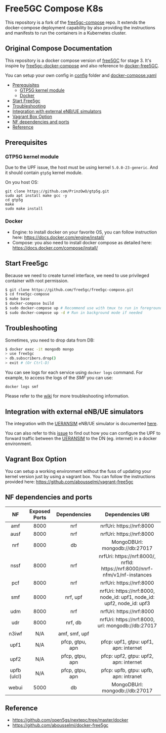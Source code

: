 # Free5GC Compose K8s

This repository is a fork of the [free5gc-compose](https://github.com/free5gc/free5gc-compose) repo. It extends the docker-compose deployment capability by also providing the instructions and manifests to run the containers in a Kubernetes cluster.

## Original Compose Documentation

This repository is a docker compose version of [free5GC](https://github.com/free5gc/free5gc) for stage 3. It's inspire by [free5gc-docker-compose](https://github.com/calee0219/free5gc-docker-compose) and also reference to [docker-free5GC](https://github.com/abousselmi/docker-free5gc).

You can setup your own config in [config](./config) folder and [docker-compose.yaml](docker-compose.yaml)

<!-- START doctoc generated TOC please keep comment here to allow auto update -->
<!-- DON'T EDIT THIS SECTION, INSTEAD RE-RUN doctoc TO UPDATE -->


- [Prerequisites](#prerequisites)
  - [GTP5G kernel module](#gtp5g-kernel-module)
  - [Docker](#docker)
- [Start Free5gc](#start-free5gc)
- [Troubleshooting](#troubleshooting)
- [Integration with external eNB/UE simulators](#integration-with-external-enbue-simulators)
- [Vagrant Box Option](#vagrant-box-option)
- [NF dependencies and ports](#nf-dependencies-and-ports)
- [Reference](#reference)

<!-- END doctoc generated TOC please keep comment here to allow auto update -->

## Prerequisites

### GTP5G kernel module

Due to the UPF issue, the host must be using kernel `5.0.0-23-generic`. And it should contain `gtp5g` kernel module.

On you host OS:
```
git clone https://github.com/PrinzOwO/gtp5g.git
sudo apt install make gcc -y
cd gtp5g
make
sudo make install
```

### Docker

- Engine: to install docker on your favorite OS, you can follow instruction here: https://docs.docker.com/engine/install/
- Compose: you also need to install docker compose as detailed here: https://docs.docker.com/compose/install/

## Start Free5gc

Because we need to create tunnel interface, we need to use privileged container with root permission.

```bash
$ git clone https://github.com/free5gc/free5gc-compose.git
$ cd free5gc-compose
$ make base
$ docker-compose build
$ sudo docker-compose up # Recommend use with tmux to run in foreground mode
$ sudo docker-compose up -d # Run in background mode if needed
```

## Troubleshooting

Sometimes, you need to drop data from DB:

```bash
$ docker exec -it mongodb mongo
> use free5gc
> db.subscribers.drop()
> exit # (Or Ctrl-D)
```

You can see logs for each service using `docker logs` command. For example, to access the logs of the *SMF* you can use:

```console
docker logs smf
```

Please refer to the [wiki](https://github.com/free5gc/free5gc/wiki) for more troubleshooting information.

## Integration with external eNB/UE simulators

The integration with the [UERANSIM](https://github.com/aligungr/UERANSIM) eNB/UE simulator is documented [here](https://www.free5gc.org/installations/stage-3-sim-install/). 

You can also refer to this [issue](https://github.com/free5gc/free5gc-compose/issues/26) to find out how you can configure the UPF to forward traffic between the [UERANSIM](https://github.com/aligungr/UERANSIM) to the DN (eg. internet) in a docker environment.

## Vagrant Box Option

You can setup a working environment without the fuss of updating your kernel version just by using a vagrant box. You can follow the instructions provided here: https://github.com/abousselmi/vagrant-free5gc

## NF dependencies and ports

| NF | Exposed Ports | Dependencies | Dependencies URI |
|:-:|:-:|:-:|:-:|
| amf | 8000 | nrf | nrfUri: https://nrf:8000 |
| ausf | 8000 | nrf | nrfUri: https://nrf:8000 |
| nrf | 8000 | db | MongoDBUrl: mongodb://db:27017 |
| nssf | 8000 | nrf | nrfUri: https://nrf:8000/,<br/>nrfId: https://nrf:8000/nnrf-nfm/v1/nf-instances |
| pcf | 8000 | nrf | nrfUri: https://nrf:8000 |
| smf | 8000 | nrf, upf | nrfUri: https://nrf:8000,<br/>node_id: upf1, node_id: upf2, node_id: upf3 |
| udm | 8000 | nrf | nrfUri: https://nrf:8000 |
| udr | 8000 | nrf, db | nrfUri: https://nrf:8000,<br/>url: mongodb://db:27017 |
| n3iwf | N/A | amf, smf, upf |  |
| upf1 | N/A | pfcp, gtpu, apn | pfcp: upf1, gtpu: upf1, apn: internet |
| upf2 | N/A | pfcp, gtpu, apn | pfcp: upf2, gtpu: upf2, apn: internet |
| upfb (ulcl) | N/A | pfcp, gtpu, apn | pfcp: upfb, gtpu: upfb, apn: intranet |
| webui | 5000 | db | MongoDBUrl: mongodb://db:27017  |

## Reference
- https://github.com/open5gs/nextepc/tree/master/docker
- https://github.com/abousselmi/docker-free5gc
